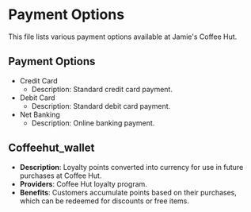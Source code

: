  # Payment Options

This file lists various payment options available at Jamie's Coffee Hut.

## Payment Options

- Credit Card
  - Description: Standard credit card payment.
- Debit Card
  - Description: Standard debit card payment.
- Net Banking
  - Description: Online banking payment.
 ## Coffeehut_wallet
- **Description**: Loyalty points converted into currency for use in future purchases at Coffee Hut.
- **Providers**: Coffee Hut loyalty program.
- **Benefits**: Customers accumulate points based on their purchases, which can be redeemed for discounts or free items.

